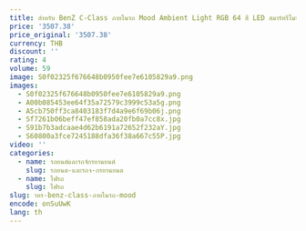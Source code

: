 ```yaml
---
title: สําหรับ BenZ C-Class ภายในรถ Mood Ambient Light RGB 64 สี LED สมาร์ทรีโมทคอนโทรลบรรยากาศโคมไฟชุดประหยัดพลังงาน
price: '3507.38'
price_original: '3507.38'
currency: THB
discount: ''
rating: 4
volume: 59
image: S0f02325f676648b0950fee7e6105829a9.png
images:
  - S0f02325f676648b0950fee7e6105829a9.png
  - A00b085453ee64f35a72579c3999c53a5g.png
  - A5cb750ff3ca8403183f7d4a9e6f69b06j.png
  - Sf7261b06beff47ef858ada20fb0a7cc8x.jpg
  - S91b7b3adcaae4d62b6191a72652f232aY.jpg
  - S60800a3fce7245188dfa36f38a667c55P.jpg
video: ''
categories:
  - name: รถยนต์และรถจักรยานยนต์
    slug: รถยนต-และรถจ-กรยานยนต
  - name: ไฟรถ
    slug: ไฟรถ
slug: าหร-benz-class-ภายในรถ-mood
encode: onSuUwK
lang: th
---
```

  